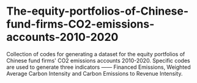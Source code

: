 # The-equity-portfolios-of-Chinese-fund-firms-CO2-emissions-accounts-2010-2020
Collection of codes for generating a dataset for the equity portfolios of Chinese fund firms' CO2 emissions accounts 2010-2020. Specific codes are used to generate three indicators —— Financed Emissions, Weighted Average Carbon Intensity and Carbon Emissions to Revenue Intensity.
